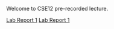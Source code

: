 Welcome to CSE12 pre-recorded lecture.

[Lab Report 1](lab-report-1-week-2.html)
[Lab Report 1](https://TheSeb72.github.io/<your-lab-reports-repo>/lab-report-1-week-2.html)
